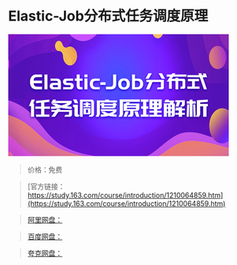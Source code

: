 # Elastic-Job分布式任务调度原理

![img](../../../assets/study163/free/13f18d4c88914d40840a64d3a1134486.jpg)

> 价格：免费

> [官方链接：https://study.163.com/course/introduction/1210064859.htm](https://study.163.com/course/introduction/1210064859.htm)

> [阿里网盘：]()

> [百度网盘：]()

> [夸克网盘：]()
